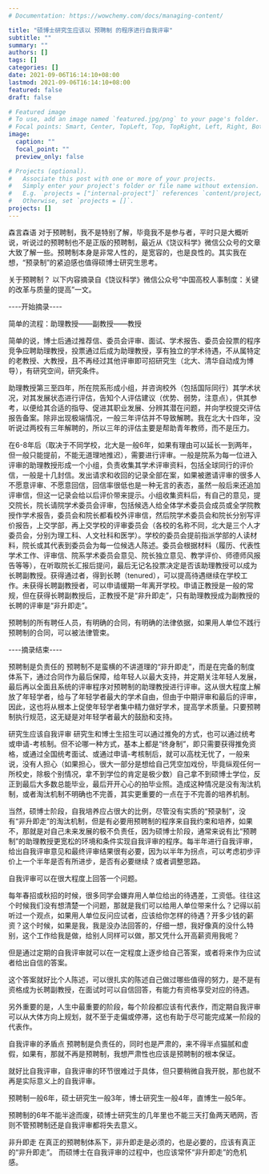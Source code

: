 ```yaml
---
# Documentation: https://wowchemy.com/docs/managing-content/

title: "硕博士研究生应该以 预聘制 的程序进行自我评审"
subtitle: ""
summary: ""
authors: []
tags: []
categories: []
date: 2021-09-06T16:14:10+08:00
lastmod: 2021-09-06T16:14:10+08:00
featured: false
draft: false

# Featured image
# To use, add an image named `featured.jpg/png` to your page's folder.
# Focal points: Smart, Center, TopLeft, Top, TopRight, Left, Right, BottomLeft, Bottom, BottomRight.
image:
  caption: ""
  focal_point: ""
  preview_only: false

# Projects (optional).
#   Associate this post with one or more of your projects.
#   Simply enter your project's folder or file name without extension.
#   E.g. `projects = ["internal-project"]` references `content/project/deep-learning/index.md`.
#   Otherwise, set `projects = []`.
projects: []
---
```

森言森语
对于预聘制，我不是特别了解，毕竟我不是参与者，平时只是大概听说，听说过的预聘制也不是正版的预聘制，最近从《饶议科学》微信公众号的文章大致了解一些。预聘制本身是非常人性的，是宽容的，也是良性的。其实我在想，“预录制”的紧迫感也值得硕博士研究生思考。

关于预聘制？
以下内容摘录自《饶议科学》微信公众号“中国高校人事制度：关键的改革与质量的提高”一文。

----开始摘录----

简单的流程：助理教授——副教授——教授

简单的说，博士后通过推荐信、委员会评审、面试、学术报告、委员会投票的程序竞争应聘助理教授，投票通过后成为助理教授，享有独立的学术待遇，不从属特定的老教授、大教授，且不再经过其他评审即可招研究生（北大、清华自动成为博导），有研究空间，研究条件。

助理教授第三至四年，所在院系形成小组，并咨询校外（包括国际同行）其学术状况，对其发展状态进行评估，告知个人评估建议（优势、弱势，注意点），供其参考，以便给其合适的指导、促进其职业发展、分辨其潜在问题，并向学校提交评估报告备案。除非出现极端情况，一般三年评估并不导致解聘。我在北大十四年，没听说过两校有三年解聘的，所以三年的评估主要是帮助青年教师，而不是压力。

在6-8年后（取决于不同学校，北大是一般6年，如果有理由可以延长一到两年，但一般只能提前，不能无道理地推迟），需要进行评审。一般是院系为每一位进入评审的助理教授形成一个小组，负责收集其学术评审资料，包括全球同行的评价信，一般是十几封信。发出请求和收回的记录全部在案，如果被邀请评审的很多人不愿意评审、不愿意回信，回信率很低也是一种无言的表态，虽然一般后来还追加评审信，但这一记录会给以后评价带来提示。小组收集资料后，有自己的意见，提交院长，院长请院学术委员会评审，包括候选人给全体学术委员会成员或全学院教授作学术报告，委员会和院长都看校外评审信，然后院学术委员会和院长分别写评价报告，上交学部，再上交学校的评审委员会（各校的名称不同，北大是三个人才委员会，分别为理工科、人文社科和医学）。学校的委员会提前指派学部的人读材料，院长或其代表到委员会为每一位候选人陈述。委员会根据材料（履历、代表性学术工作、评审信、院系学术委员会意见、院长独立意见、教学评价、师德师风报告等等），在听取院长汇报后提问，最后无记名投票决定是否该助理教授可以成为长聘副教授。获得通过者，得到长聘（tenured），可以提高待遇继续在学校工作。未获得长聘副教授者，可以申请缓期一年离开学校。申请正教授是一般的常规，但在获得长聘副教授后，正教授不是“非升即走”，只有助理教授成为副教授的长聘的评审是“非升即走”。

预聘制的所有聘任人员，有明确的合同，有明确的法律依据，如果用人单位不践行预聘制的合同，可以被法律管束。

----摘录结束----

预聘制是负责任的
预聘制不是蛮横的不讲道理的“非升即走”，而是在完备的制度体系下，通过合同作为最后保障，给年轻人以最大支持，并定期关注年轻人发展，最后再以全面且系统的评审程序对预聘制的助理教授进行评审。这从很大程度上解放了年轻学者，给与了年轻学者最大的学术自由，但由于中期评审和最后的评审，因此，这也将从根本上促使年轻学者集中精力做好学术，提高学术质量。只要预聘制执行规范，这无疑是对年轻学者最大的鼓励和支持。

研究生应该自我评审
研究生和博士生招生可以通过推免的方式，也可以通过统考或申请-考核制。但不论哪一种方式，基本上都是“终身制”，即只需要获得推免资格，或通过全国统考面试、或通过申请-考核制后，就可以高枕无忧了，一般来说，没有人担心（如果担心，很大一部分是想给自己凭空加戏份，毕竟纵观任何一所校史，除极个别情况，拿不到学位的肯定是极少数）自己拿不到硕博士学位，反正到最后大多数总能毕业，最后开开心心的拍毕业照。造成这种情况是没有淘汰机制，或者淘汰机制不明确也不完善，其实更重要的一点在于不完善的培养机制。

当然，硕博士阶段，自我培养应占很大的比例，尽管没有实质的“预录制”，没有“非升即走”的淘汰机制，但是有必要用预聘制的程序来自我约束和培养，如果不，那就是对自己未来发展的极不负责任，因为硕博士阶段，通常来说有比“预聘制”的助理教授更宽松的环境和条件实现自我评审的程序。每半年进行自我评审，给出自我评审意见和最终评审结果很有必要，因为以半年为拐点，可以考虑初步评价上一个半年是否有所进步，是否有必要继续？或者调整思路。

自我评审可以在很大程度上回答一个问题。

每年春招或秋招的时候，很多同学会嫌弃用人单位给出的待遇差，工资低。往往这个时候我们没有想清楚一个问题，那就是我们可以给用人单位带来什么？记得以前听过一个观点，如果用人单位反问应试者，应该给你怎样的待遇？开多少钱的薪资？这个时候，如果是我，我是没办法回答的，仔细一想，我好像真的没什么特别，这个工作给我是做，给别人同样可以做，那又凭什么开高薪资用我呢？

但是通过定期的自我评审就可以在一定程度上逐步给自己答案，或者将来作为应试者给出自信的答案。

这个答案就好比个人陈述，可以很扎实的陈述自己做过哪些值得的努力，是不是有资格成为长聘副教授，在面试时可以自信回答，有能力有资格享受对应的待遇。

另外重要的是，人生中最重要的阶段，每个阶段都应该有代表作，而定期自我评审可以从大体方向上规划，就不至于走偏或停滞，这也有助于尽可能完成某一阶段的代表作。

自我评审的矛盾点
预聘制是负责任的，同时也是严肃的，来不得半点猫腻和虚假，如果有，那就不再是预聘制，我想严肃性也应该是预聘制的根本保证。

就好比自我评审，自我评审的环节很难过于具体，但只要稍微自我开脱，那也就不再是实际意义上的自我评审。

预聘制一般6年，硕士研究生一般3年，博士研究生一般4年，直博生一般5年。

预聘制的6年不能半途而废，硕博士研究生的几年里也不能三天打鱼两天晒网，否则不管预聘制还是自我评审都将失去意义。

非升即走
在真正的预聘制体系下，非升即走是必须的，也是必要的，应该有真正的“非升即走”。
而硕博士在自我评审的过程中，也应该常怀“非升即走”的危机感。